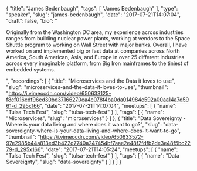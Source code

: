 {
  "title": "James Bedenbaugh",
  "tags": [
    "James Bedenbaugh"
  ],
  "type": "speaker",
  "slug": "james-bedenbaugh",
  "date": "2017-07-21T14:07:04",
  "draft": false,
  "bio": "<p>Originally from the Washington DC area, my experience across industries ranges from building nuclear power plants, working at vendors to the Space Shuttle program to working on Wall Street with major banks. Overall, I have worked on and implemented big or fast data at companies across North America, South American, Asia, and Europe in over 25 different industries across every imaginable platform, from Big Iron mainframes to the tiniest of embedded systems.</p>",
  "recordings": [
    {
      "title": "Microservices and the Data it loves to use",
      "slug": "microservices-and-the-data-it-loves-to-use",
      "thumbnail": "https://i.vimeocdn.com/video/650633125-f8cf016cdf96ed30bd37166270ea4c078f4ba0da014984e592a00aa14a7d5961-d_295x166",
      "date": "2017-07-21T14:07:04",
      "meetups": [
        {
          "name": "Tulsa Tech Fest",
          "slug": "tulsa-tech-fest"
        }
      ],
      "tags": [
        {
          "name": "Microservices",
          "slug": "microservices"
        }
      ]
    },
    {
      "title": "Data Sovereignty - Where is your data living and where does it want to go?",
      "slug": "data-sovereignty-where-is-your-data-living-and-where-does-it-want-to-go",
      "thumbnail": "https://i.vimeocdn.com/video/650633572-97e2985b44a813ed3b422d7740a247454bf7aae2e48f2fdfb2de3e48f5bc2279-d_295x166",
      "date": "2017-07-21T14:05:24",
      "meetups": [
        {
          "name": "Tulsa Tech Fest",
          "slug": "tulsa-tech-fest"
        }
      ],
      "tags": [
        {
          "name": "Data Sovereignty",
          "slug": "data-sovereignty"
        }
      ]
    }
  ]
}